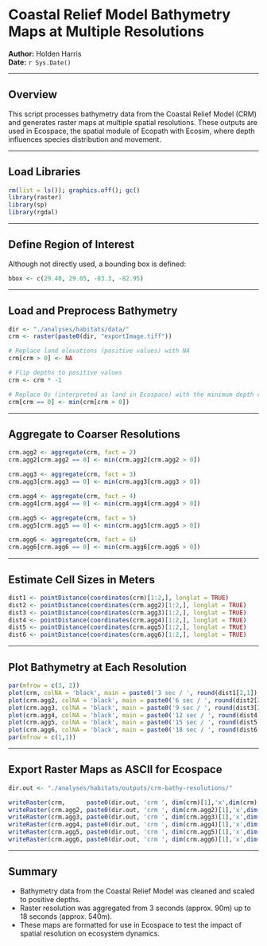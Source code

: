
# Coastal Relief Model Bathymetry Maps at Multiple Resolutions

**Author:** Holden Harris  
**Date:** `r Sys.Date()`

---

## Overview

This script processes bathymetry data from the Coastal Relief Model (CRM) and generates raster maps at multiple spatial resolutions. These outputs are used in Ecospace, the spatial module of Ecopath with Ecosim, where depth influences species distribution and movement.

---

## Load Libraries

```r
rm(list = ls()); graphics.off(); gc()
library(raster)
library(sp)
library(rgdal)
```

---

## Define Region of Interest

Although not directly used, a bounding box is defined:

```r
bbox <- c(29.40, 29.05, -83.3, -82.95)
```

---

## Load and Preprocess Bathymetry

```r
dir <- "./analyses/habitats/data/"
crm <- raster(paste0(dir, "exportImage.tiff"))

# Replace land elevations (positive values) with NA
crm[crm > 0] <- NA

# Flip depths to positive values
crm <- crm * -1

# Replace 0s (interpreted as land in Ecospace) with the minimum depth value
crm[crm == 0] <- min(crm[crm > 0])
```

---

## Aggregate to Coarser Resolutions

```r
crm.agg2 <- aggregate(crm, fact = 2)
crm.agg2[crm.agg2 == 0] <- min(crm.agg2[crm.agg2 > 0])

crm.agg3 <- aggregate(crm, fact = 3)
crm.agg3[crm.agg3 == 0] <- min(crm.agg3[crm.agg3 > 0])

crm.agg4 <- aggregate(crm, fact = 4)
crm.agg4[crm.agg4 == 0] <- min(crm.agg4[crm.agg4 > 0])

crm.agg5 <- aggregate(crm, fact = 5)
crm.agg5[crm.agg5 == 0] <- min(crm.agg5[crm.agg5 > 0])

crm.agg6 <- aggregate(crm, fact = 6)
crm.agg6[crm.agg6 == 0] <- min(crm.agg6[crm.agg6 > 0])
```

---

## Estimate Cell Sizes in Meters

```r
dist1 <- pointDistance(coordinates(crm)[1:2,], longlat = TRUE)
dist2 <- pointDistance(coordinates(crm.agg2)[1:2,], longlat = TRUE)
dist3 <- pointDistance(coordinates(crm.agg3)[1:2,], longlat = TRUE)
dist4 <- pointDistance(coordinates(crm.agg4)[1:2,], longlat = TRUE)
dist5 <- pointDistance(coordinates(crm.agg5)[1:2,], longlat = TRUE)
dist6 <- pointDistance(coordinates(crm.agg6)[1:2,], longlat = TRUE)
```

---

## Plot Bathymetry at Each Resolution

```r
par(mfrow = c(3, 2))
plot(crm, colNA = 'black', main = paste0('3 sec / ', round(dist1[2,1]), ' m'))
plot(crm.agg2, colNA = 'black', main = paste0('6 sec / ', round(dist2[2,1]), ' m'))
plot(crm.agg3, colNA = 'black', main = paste0('9 sec / ', round(dist3[2,1]), ' m'))
plot(crm.agg4, colNA = 'black', main = paste0('12 sec / ', round(dist4[2,1]), ' m'))
plot(crm.agg5, colNA = 'black', main = paste0('15 sec / ', round(dist5[2,1]), ' m'))
plot(crm.agg6, colNA = 'black', main = paste0('18 sec / ', round(dist6[2,1]), ' m'))
par(mfrow = c(1,1))
```

---

## Export Raster Maps as ASCII for Ecospace

```r
dir.out <- "./analyses/habitats/outputs/crm-bathy-resolutions/"

writeRaster(crm,      paste0(dir.out, 'crm ', dim(crm)[1],'x',dim(crm)[2],' 3s ', round(dist1[2,1]),'m.asc'), format = 'ascii', NAflag = 0, overwrite = TRUE)
writeRaster(crm.agg2, paste0(dir.out, 'crm ', dim(crm.agg2)[1],'x',dim(crm.agg2)[2],' 6s ', round(dist2[2,1]),'m.asc'), format = 'ascii', NAflag = 0, overwrite = TRUE)
writeRaster(crm.agg3, paste0(dir.out, 'crm ', dim(crm.agg3)[1],'x',dim(crm.agg3)[2],' 9s ', round(dist3[2,1]),'m.asc'), format = 'ascii', NAflag = 0, overwrite = TRUE)
writeRaster(crm.agg4, paste0(dir.out, 'crm ', dim(crm.agg4)[1],'x',dim(crm.agg4)[2],' 12s ', round(dist4[2,1]),'m.asc'), format = 'ascii', NAflag = 0, overwrite = TRUE)
writeRaster(crm.agg5, paste0(dir.out, 'crm ', dim(crm.agg5)[1],'x',dim(crm.agg5)[2],' 15s ', round(dist5[2,1]),'m.asc'), format = 'ascii', NAflag = 0, overwrite = TRUE)
writeRaster(crm.agg6, paste0(dir.out, 'crm ', dim(crm.agg6)[1],'x',dim(crm.agg6)[2],' 18s ', round(dist6[2,1]),'m.asc'), format = 'ascii', NAflag = 0, overwrite = TRUE)
```

---

## Summary

- Bathymetry data from the Coastal Relief Model was cleaned and scaled to positive depths.
- Raster resolution was aggregated from 3 seconds (approx. 90m) up to 18 seconds (approx. 540m).
- These maps are formatted for use in Ecospace to test the impact of spatial resolution on ecosystem dynamics.
